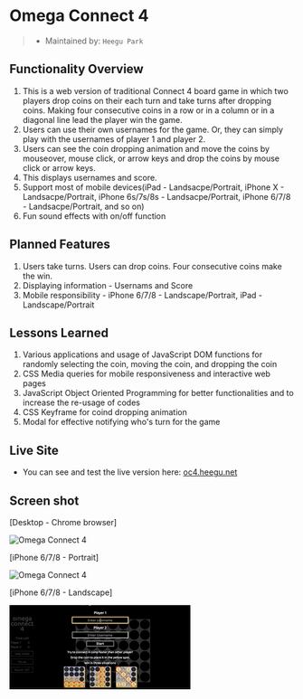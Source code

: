 # Omega Connect 4

> - Maintained by: `Heegu Park`


## Functionality Overview
1. This is a web version of traditional Connect 4 board game in which two players drop coins on their each turn and take turns after dropping coins. Making four consecutive coins in a row or in a column or in a diagonal line lead the player win the game. 
2. Users can use their own usernames for the game. Or, they can simply play with the usernames of player 1 and player 2.
3. Users can see the coin dropping animation and move the coins by mouseover, mouse click, or arrow keys and drop the coins by mouse click or arrow keys.
4. This displays usernames and score.
5. Support most of mobile devices(iPad - Landsacpe/Portrait, iPhone X - Landsacpe/Portrait, iPhone 6s/7s/8s - Landsacpe/Portrait, iPhone 6/7/8 - Landsacpe/Portrait, and so on)
6. Fun sound effects with on/off function

## Planned Features
1. Users take turns. Users can drop coins. Four consecutive coins make the win.
2. Displaying information - Usernams and Score
3. Mobile responsibility - iPhone 6/7/8 - Landscape/Portrait, iPad - Landscape/Portrait

## Lessons Learned
1. Various applications and usage of JavaScript DOM functions for randomly selecting the coin, moving the coin, and dropping the coin
2. CSS Media queries for mobile responsiveness and interactive web pages
3. JavaScript Object Oriented Programming for better functionalities and to increase the re-usage of codes
4. CSS Keyframe for coind dropping animation
5. Modal for effective notifying who's turn for the game

## Live Site
* You can see and test the live version here: <a href="http://oc4.heegu.net" target="blank">oc4.heegu.net</a>

## Screen shot
[Desktop - Chrome browser]

![Omega Connect 4](https://github.com/heegupark/omega-connect-4/blob/master/oc4-ss-001.gif)

[iPhone 6/7/8 - Portrait]

![Omega Connect 4](https://github.com/heegupark/omega-connect-4/blob/master/oc4-ss-002.gif)

[iPhone 6/7/8 - Landscape]

![Omega Connect 4](https://github.com/heegupark/omega-connect-4/blob/master/oc4-ss-003.gif)
